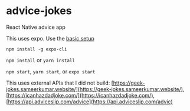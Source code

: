 # advice-jokes
React Native advice app

This uses expo. Use the [basic setup](https://facebook.github.io/react-native/docs/getting-started)

`npm install -g expo-cli`

`npm install` or `yarn install`

`npm start`, `yarn start`, or `expo start`

This uses external APIs that I did not build: [https://geek-jokes.sameerkumar.website/](https://geek-jokes.sameerkumar.website/),
[https://icanhazdadjoke.com/](https://icanhazdadjoke.com/), [https://api.adviceslip.com/advice](https://api.adviceslip.com/advic)

